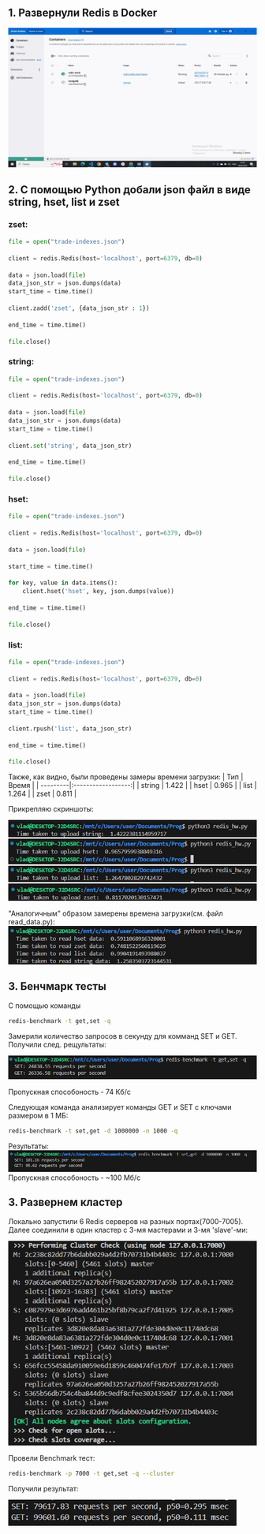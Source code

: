 ## 1. Развернули Redis в Docker
![](Redis_in_docker.jpg)

## 2. С помощью Python добали json файл в виде string, hset, list и zset
### zset:
```python
file = open("trade-indexes.json")

client = redis.Redis(host='localhost', port=6379, db=0)

data = json.load(file)
data_json_str = json.dumps(data)
start_time = time.time()

client.zadd('zset', {data_json_str : 1})

end_time = time.time()

file.close()
```
### string:
```python
file = open("trade-indexes.json")

client = redis.Redis(host='localhost', port=6379, db=0)

data = json.load(file)
data_json_str = json.dumps(data)
start_time = time.time()

client.set('string', data_json_str)

end_time = time.time()

file.close()

```
### hset:
```python
file = open("trade-indexes.json")

client = redis.Redis(host='localhost', port=6379, db=0)

data = json.load(file)

start_time = time.time()

for key, value in data.items():
    client.hset('hset', key, json.dumps(value))

end_time = time.time()

file.close()
```
### list:
```python
file = open("trade-indexes.json")

client = redis.Redis(host='localhost', port=6379, db=0)

data = json.load(file)
data_json_str = json.dumps(data)
start_time = time.time()

client.rpush('list', data_json_str)

end_time = time.time()

file.close()
```

Также, как видно, были проведены замеры времени загрузки:
| Тип      | Время              |
| ---------|:------------------:|
| string   | 1.422              |
| hset     | 0.965              |
| list     | 1.264              |
| zset     | 0.811              |

Прикрепляю скриншоты:

![](time_to_upload_string.jpg)
![](time_tupload_hset.jpg)
![](time_to_upload_list.jpg)
![](time_to_upload_zset.jpg)

"Аналогичным" образом замерены времена загрузки(см. файл read_data.py):
![](time_to_read.jpg)

## 3. Бенчмарк тесты
С помощью команды
```bash
redis-benchmark -t get,set -q
```
Замерили количество запросов в секунду для комманд SET и GET.
Получили след. рещультаты:

![](benchmark_test_for_set_get.jpg)

Пропускная способоность - 74 Кб/с

Следующая команда анализирует команды GET и SET с ключами размером в 1 МБ:
```bash
redis-benchmark -t set,get -d 1000000 -n 1000 -q
```
Результаты:
![](benchmark.jpg)
Пропускная способоность - ~100 Мб/с

## 3. Развернем кластер
Локально запустили 6 Redis серверов на разных портах(7000-7005). Далее соединили в один кластер с 3-мя мастерами и 3-мя 'slave'-ми:

![](get_cluster.jpg)

Провели Benchmark тест:
```bash
redis-benchmark -p 7000 -t get,set -q --cluster
```
Получили результат:

![](benchmark_cluster.jpg)